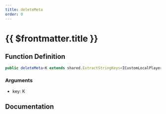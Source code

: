 ```yaml
---
title: deleteMeta
order: 0
---
```


# {{ $frontmatter.title }}

## Function Definition

```ts
public deleteMeta<K extends shared.ExtractStringKeys<ICustomLocalPlayerMeta>>(key: K): void;
```

### Arguments

* key: K

## Documentation

<!--@include: ./parts/deleteMeta.md-->
